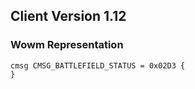 ## Client Version 1.12

### Wowm Representation
```rust,ignore
cmsg CMSG_BATTLEFIELD_STATUS = 0x02D3 {
}

```
